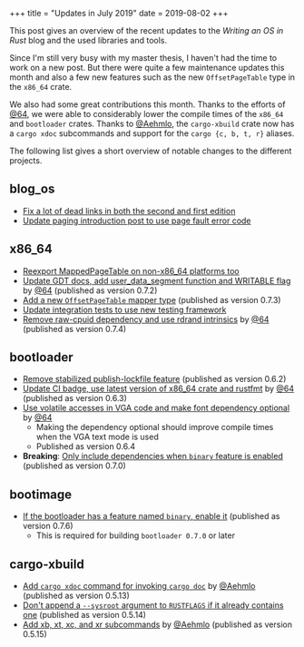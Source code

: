 +++
title = "Updates in July 2019"
date = 2019-08-02
+++

This post gives an overview of the recent updates to the _Writing an OS in Rust_ blog and the used libraries and tools.

Since I'm still very busy with my master thesis, I haven't had the time to work on a new post. But there were quite a few maintenance updates this month and also a few new features such as the new `OffsetPageTable` type in the `x86_64` crate.

We also had some great contributions this month. Thanks to the efforts of [@64](https://github.com/64), we were able to considerably lower the compile times of the `x86_64` and `bootloader` crates. Thanks to [@Aehmlo](https://github.com/Aehmlo), the `cargo-xbuild` crate now has a  `cargo xdoc` subcommands and support for the `cargo {c, b, t, r}` aliases.

The following list gives a short overview of notable changes to the different projects.

## blog_os

- [Fix a lot of dead links in both the second and first edition](https://github.com/phil-opp/blog_os/pull/638)
- [Update paging introduction post to use page fault error code](https://github.com/phil-opp/blog_os/pull/644)

## x86_64

- [Reexport MappedPageTable on non-x86_64 platforms too](https://github.com/rust-osdev/x86_64/pull/82)
- [Update GDT docs, add user_data_segment function and WRITABLE flag](https://github.com/rust-osdev/x86_64/pull/78) by [@64](https://github.com/64) (published as version 0.7.2)
- [Add a new `OffsetPageTable` mapper type](https://github.com/rust-osdev/x86_64/pull/83) (published as version 0.7.3)
- [Update integration tests to use new testing framework](https://github.com/rust-osdev/x86_64/pull/86)
- [Remove raw-cpuid dependency and use rdrand intrinsics](https://github.com/rust-osdev/x86_64/pull/85) by [@64](https://github.com/64) (published as version 0.7.4)

## bootloader

- [Remove stabilized publish-lockfile feature](https://github.com/rust-osdev/bootloader/pull/62) (published as version 0.6.2)
- [Update CI badge, use latest version of x86_64 crate and rustfmt](https://github.com/rust-osdev/bootloader/pull/63) by [@64](https://github.com/64) (published as version 0.6.3)
- [Use volatile accesses in VGA code and make font dependency optional](https://github.com/rust-osdev/bootloader/pull/67) by [@64](https://github.com/64)
  - Making the dependency optional should improve compile times when the VGA text mode is used
  - Published as version 0.6.4
- **Breaking**: [Only include dependencies when `binary` feature is enabled](https://github.com/rust-osdev/bootloader/pull/68) (published as version 0.7.0)

## bootimage

- [If the bootloader has a feature named `binary`, enable it](https://github.com/rust-osdev/bootimage/pull/43) (published as version 0.7.6)
    - This is required for building `bootloader 0.7.0` or later

## cargo-xbuild

- [Add `cargo xdoc` command for invoking `cargo doc`](https://github.com/rust-osdev/cargo-xbuild/pull/39) by [@Aehmlo](https://github.com/Aehmlo) (published as version 0.5.13)
- [Don't append a `--sysroot` argument to `RUSTFLAGS` if it already contains one](https://github.com/rust-osdev/cargo-xbuild/pull/40) (published as version 0.5.14)
- [Add xb, xt, xc, and xr subcommands](https://github.com/rust-osdev/cargo-xbuild/pull/42) by [@Aehmlo](https://github.com/Aehmlo) (published as version 0.5.15)
